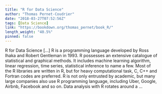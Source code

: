 ```yaml
---
title: "R for Data Science"
author: "Thomas Pernet-Coudrier"
date: "2018-03-27T07:52:56Z"
tags: [Data Science]
link: "https://bookdown.org/thomas_pernet/book_R/"
length_weight: "40.5%"
pinned: false
---
```


R for Data Science [...] R is a programming language developed by Ross Ihaka and Robert Gentleman in 1993. R possesses an extensive catalogue of statistical and graphical methods. It includes machine learning algorithm, linear regression, time series, statistical inference to name a few. Most of the R libraries are written in R, but for heavy computational task, C, C++ and Fortran codes are preferred. R is not only entrusted by academic, but many large companies also use R programming language, including Uber, Google, Airbnb, Facebook and so on. Data analysis with R rotates around a ...
